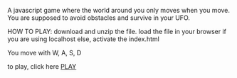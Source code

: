 A javascript game where the world around you only moves when you move.
You are supposed to avoid obstacles and survive in your UFO.


HOW TO PLAY:
download and unzip the file.
load the file in your browser if you are using localhost else, activate the index.html

You move with W, A, S, D

to play, click here
<a href="https://www.example.com" target="_blank">PLAY</a>
